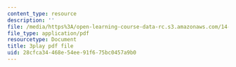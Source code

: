 ```yaml
---
content_type: resource
description: ''
file: /media/https%3A/open-learning-course-data-rc.s3.amazonaws.com/14-13-psychology-and-economics-spring-2020/28cfca34468e54ee91f675bc0457a9b0_UI4Hjug3rEc.pdf
file_type: application/pdf
resourcetype: Document
title: 3play pdf file
uid: 28cfca34-468e-54ee-91f6-75bc0457a9b0
---
```

